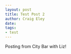 ```yaml
---  
layout: post 
title: Test Post 2
author: Craig Eley 
date: 
tags: 
- test
---
```


Posting from City Bar with Liz!